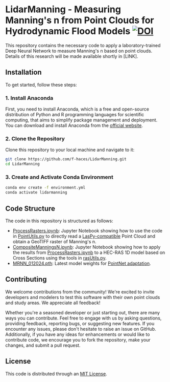 # LidarManning - Measuring Manning's n from Point Clouds for Hydrodynamic Flood Models [![DOI](https://zenodo.org/badge/779379669.svg)](https://zenodo.org/doi/10.5281/zenodo.10913207)
This repository contains the necessary code to apply a laboratory-trained Deep Neural Network to measure Manning's n based on point clouds. Details of this research will be made available shortly in [LINK]. 

## Installation

To get started, follow these steps:

### 1. Install Anaconda

First, you need to install Anaconda, which is a free and open-source distribution of Python and R programming languages for scientific computing, that aims to simplify package management and deployment. You can download and install Anaconda from the [official website](https://www.anaconda.com/products/distribution).

### 2. Clone the Repository

Clone this repository to your local machine and navigate to it:

```bash
git clone https://github.com/f-haces/LidarManning.git
cd LidarManning
```

### 3. Create and Activate Conda Environment 
```bash
conda env create -f environment.yml
conda activate lidarmanning
```

## Code Structure
The code in this repository is structured as follows: 

* [ProcessRasters.ipynb](ProcessRasters.ipynb): Jupyter Notebook showing how to use the code in [PointUtils.py](PointUtils.py) to directly read a [LasPy-compatible](https://laspy.readthedocs.io/en/latest/index.html) Point Cloud and obtain a GeoTIFF raster of Manning's n. 
* [CompositeManningsN.ipynb](CompositeManningsN.ipynb): Jupyter Notebook showing how to apply the results from [ProcessRasters.ipynb](ProcessRasters.ipynb) to a HEC-RAS 1D model based on Cross Sections using the tools in [rasUtils.py](rasUtils.py). 
* [MRNN_012024.pth](MRNN_012024.pth): Latest model weights for [PointNet adaptation](PointNet.py). 

## Contributing
We welcome contributions from the community! We're excited to invite developers and modelers to test this software with their own point clouds and study areas. We appreciate all feedback! 

 Whether you're a seasoned developer or just starting out, there are many ways you can contribute. Feel free to engage with us by asking questions, providing feedback, reporting bugs, or suggesting new features. If you encounter any issues, please don't hesitate to raise an issue on GitHub. Additionally, if you have any ideas for enhancements or would like to contribute code, we encourage you to fork the repository, make your changes, and submit a pull request.

## License
This code is distributed through an [MIT License](LICENSE).



